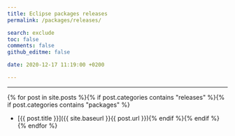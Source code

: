 ```yaml
---
title: Eclipse packages releases
permalink: /packages/releases/

search: exclude
toc: false
comments: false
github_editme: false

date: 2020-12-17 11:19:00 +0200

---
```


___
{% for post in site.posts %}{% if post.categories contains "releases" %}{% if post.categories contains "packages" %}
* [{{ post.title }}]({{ site.baseurl }}{{ post.url }}){% endif %}{% endif %}{% endfor %}
